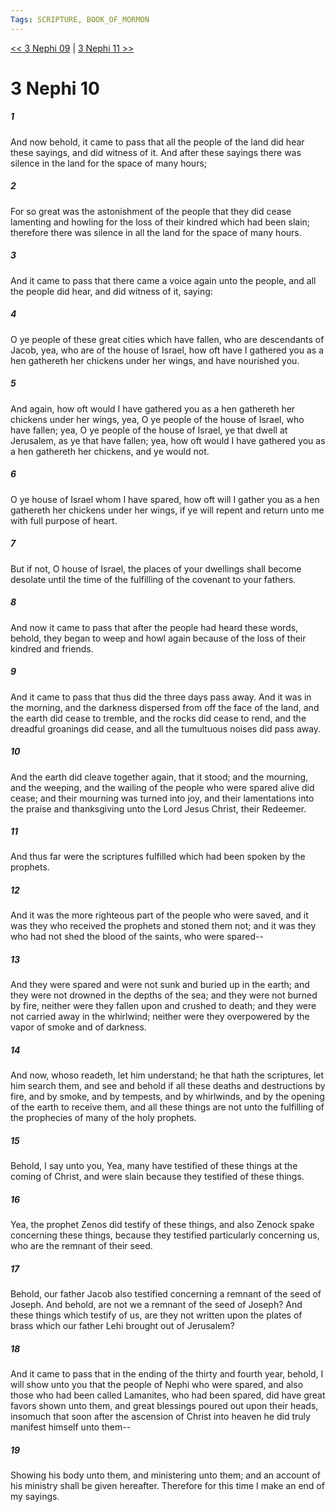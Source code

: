 ```yaml
---
Tags: SCRIPTURE, BOOK_OF_MORMON
---
```


[<< 3 Nephi 09](BOOK_OF_MORMON/11_3_Nephi/3_Nephi_09.md) | [3 Nephi 11 >>](BOOK_OF_MORMON/11_3_Nephi/3_Nephi_11.md)

# 3 Nephi 10

##### 1

And now behold, it came to pass that all the people of the land did hear these sayings, and did witness of it. And after these sayings there was silence in the land for the space of many hours;

##### 2

For so great was the astonishment of the people that they did cease lamenting and howling for the loss of their kindred which had been slain; therefore there was silence in all the land for the space of many hours.

##### 3

And it came to pass that there came a voice again unto the people, and all the people did hear, and did witness of it, saying:

##### 4

O ye people of these great cities which have fallen, who are descendants of Jacob, yea, who are of the house of Israel, how oft have I gathered you as a hen gathereth her chickens under her wings, and have nourished you.

##### 5

And again, how oft would I have gathered you as a hen gathereth her chickens under her wings, yea, O ye people of the house of Israel, who have fallen; yea, O ye people of the house of Israel, ye that dwell at Jerusalem, as ye that have fallen; yea, how oft would I have gathered you as a hen gathereth her chickens, and ye would not.

##### 6

O ye house of Israel whom I have spared, how oft will I gather you as a hen gathereth her chickens under her wings, if ye will repent and return unto me with full purpose of heart.

##### 7

But if not, O house of Israel, the places of your dwellings shall become desolate until the time of the fulfilling of the covenant to your fathers.

##### 8

And now it came to pass that after the people had heard these words, behold, they began to weep and howl again because of the loss of their kindred and friends.

##### 9

And it came to pass that thus did the three days pass away. And it was in the morning, and the darkness dispersed from off the face of the land, and the earth did cease to tremble, and the rocks did cease to rend, and the dreadful groanings did cease, and all the tumultuous noises did pass away.

##### 10

And the earth did cleave together again, that it stood; and the mourning, and the weeping, and the wailing of the people who were spared alive did cease; and their mourning was turned into joy, and their lamentations into the praise and thanksgiving unto the Lord Jesus Christ, their Redeemer.

##### 11

And thus far were the scriptures fulfilled which had been spoken by the prophets.

##### 12

And it was the more righteous part of the people who were saved, and it was they who received the prophets and stoned them not; and it was they who had not shed the blood of the saints, who were spared--

##### 13

And they were spared and were not sunk and buried up in the earth; and they were not drowned in the depths of the sea; and they were not burned by fire, neither were they fallen upon and crushed to death; and they were not carried away in the whirlwind; neither were they overpowered by the vapor of smoke and of darkness.

##### 14

And now, whoso readeth, let him understand; he that hath the scriptures, let him search them, and see and behold if all these deaths and destructions by fire, and by smoke, and by tempests, and by whirlwinds, and by the opening of the earth to receive them, and all these things are not unto the fulfilling of the prophecies of many of the holy prophets.

##### 15

Behold, I say unto you, Yea, many have testified of these things at the coming of Christ, and were slain because they testified of these things.

##### 16

Yea, the prophet Zenos did testify of these things, and also Zenock spake concerning these things, because they testified particularly concerning us, who are the remnant of their seed.

##### 17

Behold, our father Jacob also testified concerning a remnant of the seed of Joseph. And behold, are not we a remnant of the seed of Joseph? And these things which testify of us, are they not written upon the plates of brass which our father Lehi brought out of Jerusalem?

##### 18

And it came to pass that in the ending of the thirty and fourth year, behold, I will show unto you that the people of Nephi who were spared, and also those who had been called Lamanites, who had been spared, did have great favors shown unto them, and great blessings poured out upon their heads, insomuch that soon after the ascension of Christ into heaven he did truly manifest himself unto them--

##### 19

Showing his body unto them, and ministering unto them; and an account of his ministry shall be given hereafter. Therefore for this time I make an end of my sayings.
